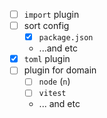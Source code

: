 - [ ] `import` plugin
- [ ] sort config
  - [x] `package.json`
  - ...and etc
- [x] `toml` plugin
- [ ] plugin for domain
  - [ ] `node` (`n`)
  - [ ] `vitest`
  - ... and etc
